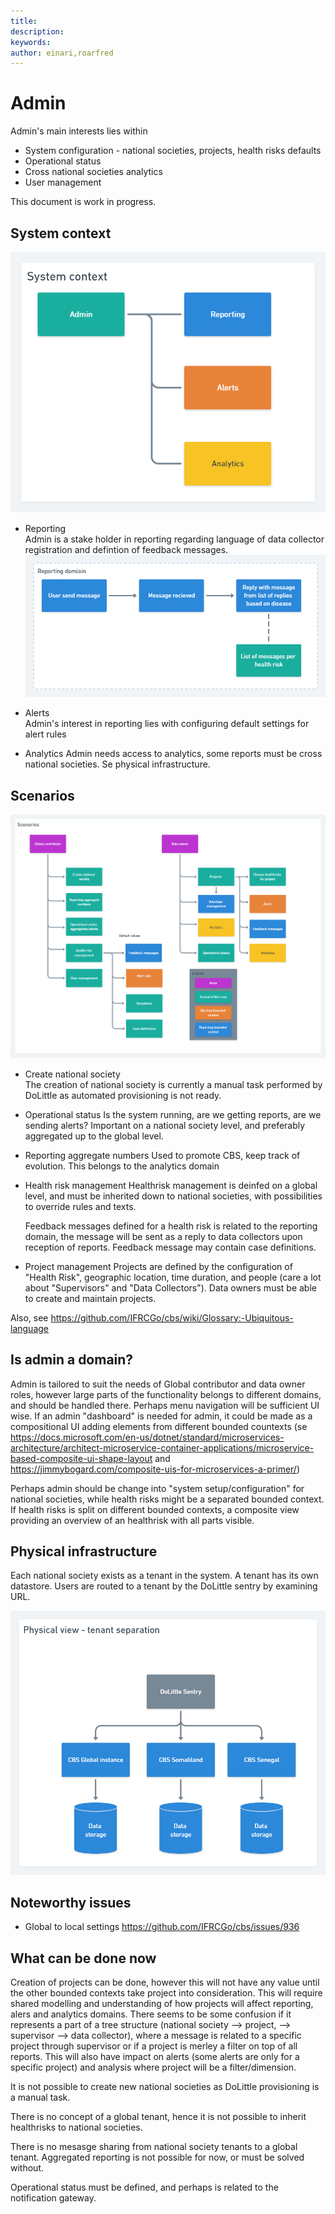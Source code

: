```yaml
---
title: 
description: 
keywords: 
author: einari,roarfred
---
```

# Admin
Admin's main interests lies within
* System configuration - national societies, projects, health risks defaults
* Operational status
* Cross national societies analytics
* User management

This document is work in progress. 

## System context
![Image of system context](assets/system-context.png)

* Reporting<br>
Admin is a stake holder in reporting regarding language of data collector registration and defintion of feedback messages. 
![feedback interest](assets/reporting-feedback.png)

* Alerts<br>
Admin's interest in reporting lies with configuring default settings for alert rules

* Analytics
Admin needs access to analytics, some reports must be cross national societies. Se physical infrastructure.


## Scenarios

![areas of interests](assets/scenarios.png)
* Create national society<br/>
The creation of national society is currently a manual task performed by DoLittle as automated provisioning is not ready. 

* Operational status
Is the system running, are we getting reports, are we sending alerts? Important on a national society level, and preferably aggregated up to the global level.

* Reporting aggregate numbers
Used to promote CBS, keep track of evolution. This belongs to the analytics domain

* Health risk management
Healthrisk management is deinfed on a global level, and must be inherited down to national societies, with possibilities to override rules and texts. 

  Feedback messages defined for a health risk is related to the reporting domain, the message will be sent as a reply to data collectors upon reception of reports. Feedback message may contain case definitions. 

* Project management 
Projects are defined by the configuration of "Health Risk", geographic location, time duration, and people (care a lot about "Supervisors" and "Data Collectors"). Data owners must be able to create and maintain projects. 

Also, see https://github.com/IFRCGo/cbs/wiki/Glossary:-Ubiquitous-language

    
## Is admin a domain?
Admin is tailored to suit the needs of Global contributor and data owner roles, however large parts of the functionality belongs to different domains, and should be handled there. Perhaps menu navigation will be sufficient UI wise. If an admin "dashboard" is needed for admin, it could be made as a compositional UI adding elements from different bounded countexts (se https://docs.microsoft.com/en-us/dotnet/standard/microservices-architecture/architect-microservice-container-applications/microservice-based-composite-ui-shape-layout and https://jimmybogard.com/composite-uis-for-microservices-a-primer/) 

Perhaps admin should be change into "system setup/configuration" for national societies, while health risks might be a separated bounded context. If health risks is split on different bounded contexts, a composite view providing an overview of an healthrisk with all parts visible.  

## Physical infrastructure 

Each national society exists as a tenant in the system. A tenant has its own datastore. Users are routed to a tenant by the DoLittle sentry by examining URL.

![physical infrastructure](assets/physical-view.png)

## Noteworthy issues
* Global to local settings https://github.com/IFRCGo/cbs/issues/936

## What can be done now
Creation of projects can be done, however this will not have any value until the other bounded contexts take project into consideration. This will require shared modelling and understanding of how projects will affect reporting, alers and analytics domains. There seems to be some confusion if it represents a part of a tree structure (national society --> project, --> supervisor --> data collector), where a message is related to a specific project through supervisor or if a project is merley a filter on top of all reports. This will also have impact on alerts (some alerts are only for a specific project) and analysis where project will be a filter/dimension. 

It is not possible to create new national societies as DoLittle provisioning is a manual task. 

There is no concept of a global tenant, hence it is not possible to inherit healthrisks to national societies. 

There is no mesasge sharing from national society tenants to a global tenant. Aggregated reporting is not possible for now, or must be solved without. 

Operational status must be defined, and perhaps is related to the notification gateway. 